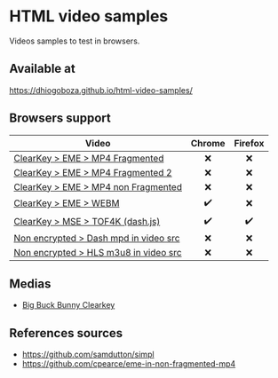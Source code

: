# HTML video samples
Videos samples to test in browsers.

## Available at
https://dhiogoboza.github.io/html-video-samples/

## Browsers support

| Video  | Chrome | Firefox |
| ------------- | :---: | :---: |
| [ClearKey > EME > MP4 Fragmented](https://dhiogoboza.github.io/html-video-samples/clearkey/eme/mp4_fragmented.html) | ❌ | ❌ |
| [ClearKey > EME > MP4 Fragmented 2](https://dhiogoboza.github.io/html-video-samples/clearkey/eme/mp4_fragmented_2.html) | ❌ | ❌ |
| [ClearKey > EME > MP4 non Fragmented](https://dhiogoboza.github.io/html-video-samples/clearkey/eme/mp4_non_fragmented.html) |❌ | ❌ |
| [ClearKey > EME > WEBM](https://dhiogoboza.github.io/html-video-samples/clearkey/eme/webm.html) | ✔️ | ❌ |
| [ClearKey > MSE > TOF4K (dash.js)](https://dhiogoboza.github.io/html-video-samples/clearkey/mse/tof4k_dashjs.html) | ✔️ | ✔️ |
| [Non encrypted > Dash mpd in video src](https://dhiogoboza.github.io/html-video-samples/plain/mpd_native.html) | ❌ | ❌ |
| [Non encrypted > HLS m3u8 in video src](https://dhiogoboza.github.io/html-video-samples/plain/m3u8_native.html) | ❌ | ❌ |

## Medias
- [Big Buck Bunny Clearkey](video/big-buck-bunny-clearkey/README.md)

## References sources
- https://github.com/samdutton/simpl
- https://github.com/cpearce/eme-in-non-fragmented-mp4
